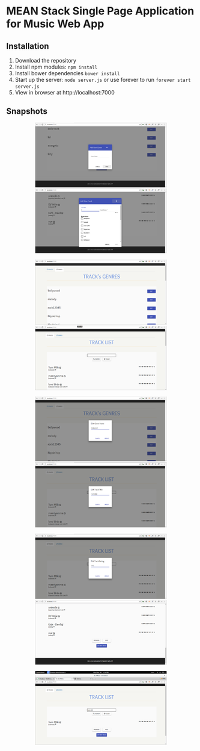 # MEAN Stack Single Page Application for Music Web App

## Installation
1. Download the repository
2. Install npm modules: `npm install`
3. Install bower dependencies `bower install`
4. Start up the server: `node server.js` or use forever to run `forever start server.js`
5. View in browser at http://localhost:7000


## Snapshots
<p align="center">
  <img src="https://github.com/rahulchanglani/Suraagini/blob/master/public/snapshots/Add%20New%20Genre.png" width="350"/>
  <img src="https://github.com/rahulchanglani/Suraagini/blob/master/public/snapshots/Add%20New%20Track.png" width="350"/>
</p>
<p align="center">
  <img src="https://github.com/rahulchanglani/Suraagini/blob/master/public/snapshots/All%20Genres.png" width="350"/>
  <img src="https://github.com/rahulchanglani/Suraagini/blob/master/public/snapshots/All%20Tracks.png" width="350"/>
</p>
<p align="center">
  <img src="https://github.com/rahulchanglani/Suraagini/blob/master/public/snapshots/Edit%20Genre.png" width="350"/>
  <img src="https://github.com/rahulchanglani/Suraagini/blob/master/public/snapshots/Edit%20Track%20Title.png" width="350"/>
</p>
<p align="center">
  <img src="https://github.com/rahulchanglani/Suraagini/blob/master/public/snapshots/Edit%20Track%20Rating.png" width="350"/>
  <img src="https://github.com/rahulchanglani/Suraagini/blob/master/public/snapshots/Pagination%20Tracks.png" width="350"/>
</p>
<p align="center">
  <img src="https://github.com/rahulchanglani/Suraagini/blob/master/public/snapshots/Search%20Track.png" width="350"/>
</p>
